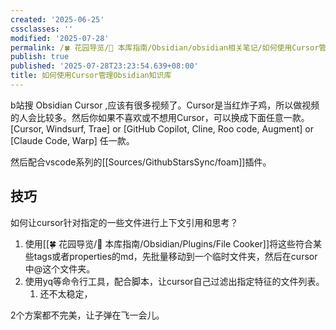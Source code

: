 ```yaml
---
created: '2025-06-25'
cssclasses: ''
modified: '2025-07-28'
permalink: /🍀 花园导览/🧰 本库指南/Obsidian/obsidian相关笔记/如何使用Cursor管理Obsidian知识库.md
publish: true
published: '2025-07-28T23:23:54.639+08:00'
title: 如何使用Cursor管理Obsidian知识库
---
```

b站搜 Obsidian Cursor ,应该有很多视频了。Cursor是当红炸子鸡，所以做视频的人会比较多。然后你如果不喜欢或不想用Cursor，可以换成下面任意一款。[Cursor, Windsurf, Trae] or [GitHub Copilot, Cline, Roo code, Augment] or [Claude Code, Warp] 任一款。

然后配合vscode系列的[[Sources/GithubStarsSync/foam]]插件。

## 技巧

如何让cursor针对指定的一些文件进行上下文引用和思考？

1. 使用[[🍀 花园导览/🧰 本库指南/Obsidian/Plugins/File Cooker]]将这些符合某些tags或者properties的md，先批量移动到一个临时文件夹，然后在cursor中@这个文件夹。
2. 使用yq等命令行工具，配合脚本，让cursor自己过滤出指定特征的文件列表。
	1. 还不太稳定，

2个方案都不完美，让子弹在飞一会儿。
